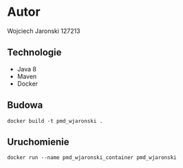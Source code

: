 # Autor
Wojciech Jaronski 127213
## Technologie
* Java 8 
* Maven
* Docker

## Budowa
```
docker build -t pmd_wjaronski .
```

## Uruchomienie
```
docker run --name pmd_wjaronski_container pmd_wjaronski
```